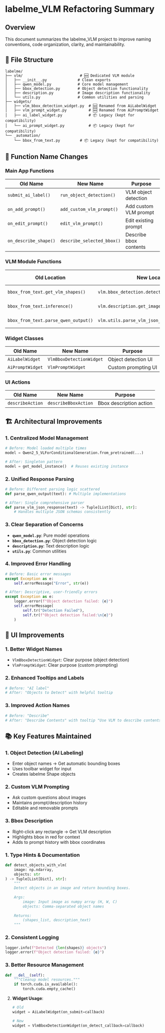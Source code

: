 # labelme_VLM Refactoring Summary

## Overview

This document summarizes the labelme_VLM project to improve naming conventions, code organization, clarity, and maintainability.

## 📁 File Structure

```
labelme/
├── vlm/                          # 🆕 Dedicated VLM module
│   ├── __init__.py              # Clean exports
│   ├── qwen_model.py            # Core model management
│   ├── bbox_detection.py        # Object detection functionality
│   ├── description.py           # Image description functionality
│   └── utils.py                 # Common utilities and parsing
├── widgets/
│   ├── vlm_bbox_detection_widget.py  # 🆕 Renamed from AiLabelWidget
│   ├── vlm_prompt_widget.py          # 🆕 Renamed from AiPromptWidget
│   ├── ai_label_widget.py            # 📦 Legacy (kept for compatibility)
│   └── ai_prompt_widget.py           # 📦 Legacy (kept for compatibility)
└── _automation/
    └── bbox_from_text.py         # 📦 Legacy (kept for compatibility)
```

## 🔄 Function Name Changes

### Main App Functions
| Old Name | New Name | Purpose |
|----------|----------|---------|
| `submit_ai_label()` | `run_object_detection()` | VLM object detection |
| `on_add_prompt()` | `add_custom_vlm_prompt()` | Add custom VLM prompt |
| `on_edit_prompt()` | `edit_vlm_prompt()` | Edit existing prompt |
| `on_describe_shape()` | `describe_selected_bbox()` | Describe bbox contents |

### VLM Module Functions
| Old Location | New Location | New Name |
|--------------|--------------|----------|
| `bbox_from_text.get_vlm_shapes()` | `vlm.bbox_detection.detect_objects_with_vlm()` | Object detection |
| `bbox_from_text.inference()` | `vlm.description.get_image_description()` | Image description |
| `bbox_from_text.parse_qwen_output()` | `vlm.utils.parse_vlm_json_response()` | JSON parsing |

### Widget Classes
| Old Name | New Name | Purpose |
|----------|----------|---------|
| `AiLabelWidget` | `VlmBboxDetectionWidget` | Object detection UI |
| `AiPromptWidget` | `VlmPromptWidget` | Custom prompting UI |

### UI Actions
| Old Name | New Name | Purpose |
|----------|----------|---------|
| `describeAction` | `describeBboxAction` | Bbox description action |

## 🏗️ Architectural Improvements

### 1. **Centralized Model Management**
```python
# Before: Model loaded multiple times
model = Qwen2_5_VLForConditionalGeneration.from_pretrained(...)

# After: Singleton pattern
model = get_model_instance()  # Reuses existing instance
```

### 2. **Unified Response Parsing**
```python
# Before: Different parsing logic scattered
def parse_qwen_output(text): # Multiple implementations

# After: Single comprehensive parser
def parse_vlm_json_response(text) -> Tuple[List[Dict], str]:
    # Handles multiple JSON schemas consistently
```

### 3. **Clear Separation of Concerns**
- **`qwen_model.py`**: Pure model operations
- **`bbox_detection.py`**: Object detection logic
- **`description.py`**: Text description logic
- **`utils.py`**: Common utilities

### 4. **Improved Error Handling**
```python
# Before: Basic error messages
except Exception as e:
    self.errorMessage("Error", str(e))

# After: Descriptive, user-friendly errors
except Exception as e:
    logger.error(f"Object detection failed: {e}")
    self.errorMessage(
        self.tr("Detection Failed"), 
        self.tr(f"Object detection failed:\n{e}")
    )
```

## 🎨 UI Improvements

### 1. **Better Widget Names**
- `VlmBboxDetectionWidget`: Clear purpose (object detection)
- `VlmPromptWidget`: Clear purpose (custom prompting)

### 2. **Enhanced Tooltips and Labels**
```python
# Before: "AI label"
# After: "Objects to Detect" with helpful tooltip
```

### 3. **Improved Action Names**
```python
# Before: "Describe"
# After: "Describe Contents" with tooltip "Use VLM to describe contents of the selected bounding box"
```

## 📚 Key Features Maintained

### 1. **Object Detection (AI Labeling)**
- Enter object names → Get automatic bounding boxes
- Uses toolbar widget for input
- Creates labelme Shape objects

### 2. **Custom VLM Prompting**
- Ask custom questions about images
- Maintains prompt/description history
- Editable and removable prompts

### 3. **Bbox Description**
- Right-click any rectangle → Get VLM description
- Highlights bbox in red for context
- Adds to prompt history with bbox coordinates


### 1. **Type Hints & Documentation**
```python
def detect_objects_with_vlm(
    image: np.ndarray, 
    objects: str
) -> Tuple[List[Dict], str]:
    """
    Detect objects in an image and return bounding boxes.
    
    Args:
        image: Input image as numpy array (H, W, C)
        objects: Comma-separated object names
        
    Returns:
        (shapes_list, description_text)
    """
```

### 2. **Consistent Logging**
```python
logger.info(f"Detected {len(shapes)} objects")
logger.error(f"Object detection failed: {e}")
```

### 3. **Better Resource Management**
```python
def __del__(self):
    """Cleanup model resources."""
    if torch.cuda.is_available():
        torch.cuda.empty_cache()
```


2. **Widget Usage**:
   ```python
   # Old
   widget = AiLabelWidget(on_submit=callback)
   
   # New
   widget = VlmBboxDetectionWidget(on_detect_callback=callback)
   ```
